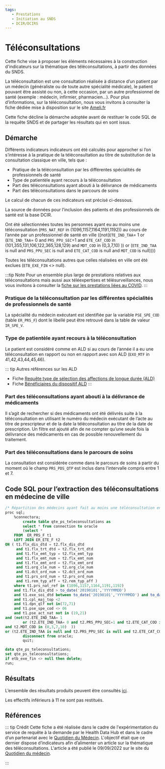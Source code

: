 ```yaml
---
tags:
   - Prestations
   - Initiation au SNDS
   - DCIR/DCIRS
---
```



# Téléconsultations
<!-- SPDX-License-Identifier: MPL-2.0 -->

<TagLinks />


Cette fiche vise à proposer les éléments nécessaires à la construction d'indicateurs sur la thématique des téléconsultations, à partir des données du SNDS.

La téléconsultation est une consultation réalisée à distance d’un patient par un médecin (généraliste ou de toute autre spécialité médicale), le patient pouvant être assisté ou non, à cette occasion, par un autre professionnel de santé (exemple : médecin, infirmier, pharmacien…). 
Pour plus d’informations, sur la téléconsultation, nous vous invitons à consulter la fiche dédiée mise à disposition sur le site [Ameli.fr](https://www.ameli.fr/assure/remboursements/rembourse/consultations-telemedecine/telemedecine/teleconsultation)

Cette fiche décline la démarche adoptée avant de restituer le code SQL de la requête SNDS et de partager les résultats qui en sont issus.

## Démarche
Différents indicateurs indicateurs ont été calculés pour approcher si l’on s’intéresse à la pratique de la téléconsultation au titre de substitution de la consultation classique en ville, tels que : 
- Pratique de la téléconsultation par les différentes spécialités de professionnels de santé
- Type de patientèle ayant recours à la téléconsultation
- Part des téléconsultations ayant abouti à la délivrance de médicaments
- Part des téléconsultations dans le parcours de soins

Le calcul de chacun de ces indicateurs est précisé ci-dessous.

La source de données pour l’inclusion des patients et des professionnels de santé est la base DCIR. 


Ont été sélectionnées toutes les personnes ayant eu au moins une téléconsultation (`PRS_NAT_REF` in (1096,1157,1164,1191,1192)) au cours de l’année par un professionnel de santé en ville ((not(`ETE_IND_TAA`= 1 or (`ETE_IND_TAA`= 0 and `PRS_PPU_SEC`=1 and `ETE_CAT_COD` in (101,355,131,106,122,365,128,129) and `MDT_COD` in (0,3,7,10)  )) or (`ETE_IND_TAA` is null and `PRS_PPU_SEC` is null and `ETE_CAT_COD` is null and `MDT_COD` is null))))

Toutes les téléconsultations autres que celles réalisées en ville ont été exclues (`ETB_EXE_FIN` <> null).


:::tip Note
Pour un ensemble plus large de prestations relatives aux téléconsultations mais aussi aux téléexpertises et télésurveillances, nous vous invitons à consulter la [fiche sur les prestations liées au COVID](prestation_covid.md).
::: 


### Pratique de la téléconsultation par les différentes spécialités de professionnels de santé
La spécialité du médecin exécutant est identifiée par la variable `PSE_SPE_COD` (table `ER_PRS_F`) dont le libellé peut être retrouvé dans la table de valeur `IR_SPE_V`.

### Type de patientèle ayant recours à la téléconsultation
Le patient est considéré comme en ALD si au cours de l’année il a eu une téléconsultation en rapport ou non en rapport avec son ALD (`EXO_MTF` in 41,42,43,44,45,46).


::: tip Autres références sur les ALD
- Fiche [Requête type de sélection des affections de longue durée (ALD)](requete_type_ald.md) 
- Fiche [Bénéficiaires du dispositif ALD](beneficiaires_ald.md)
::: 


### Part des téléconsultations ayant abouti à la délivrance de médicaments
Il s’agit de rechercher si des médicaments ont été délivrés suite à la téléconsultation en utilisant le numéro du médecin exécutant de l’acte au titre de prescripteur et de la date la téléconsultation  au titre de la date de prescription.
Un filtre est ajouté afin de ne compter qu’une seule fois la délivrance des médicaments en cas de possible renouvellement du traitement.

### Part des téléconsultations dans le parcours de soins
La consultation est considérée comme dans le parcours de soins à partir du moment où le champ `PRS_PDS_QTP` est inclus dans l’intervalle compris entre 1 et 7.


## Code SQL pour l’extraction des téléconsultations en médecine de ville
```sql
/* Répartition des médecins ayant fait au moins une téléconsultation en 2019*/
proc sql;
	%connectora;
		create table qte_ps_teleconsultations as 
	    select * from connection to oracle
		(select *
	FROM  ER_PRS_F t1
    LEFT JOIN ER_ETE_F t2 
ON ( t1.flx_dis_dtd = t2.flx_dis_dtd
     and t1.flx_trt_dtd = t2.flx_trt_dtd
     and t1.flx_emt_typ = t2.flx_emt_typ
     and t1.flx_emt_num = t2.flx_emt_num
     and t1.flx_emt_ord = t2.flx_emt_ord
     and t1.org_cle_num = t2.org_cle_num
     and t1.dct_ord_num = t2.dct_ord_num
     and t1.prs_ord_num = t2.prs_ord_num
     and t1.rem_typ_aff = t2.rem_typ_aff )
	where t1.prs_nat_ref in (1096,1157,1164,1191,1192)
	and t1.flx_dis_dtd > to_date('20190101','YYYYMMDD') 
	and t1.exe_soi_dtd between to_date('20190101','YYYYMMDD') and to_date('20191231','YYYYMMDD')
	and t1.cpl_maj_top <2
	and t1.dpn_qlf not in(72,71)
	and t1.pse_spe_cod <> 06
	and t1.pse_act_nat not in (19,21)
and (not(t2.ETE_IND_TAA= 1 
        or (t2.ETE_IND_TAA= 0 and t2.PRS_PPU_SEC=1 and t2.ETE_CAT_COD in (101,355,131,106,122,365,128,129) 
and t2.MDT_COD in (0,3,7,10)  ))
or (t2.ETE_IND_TAA is null and t2.PRS_PPU_SEC is null and t2.ETE_CAT_COD is null and t2.MDT_COD is null)));
		disconnect from oracle;
		quit;

data qte_ps_teleconsultations;
set qte_ps_teleconsultations;
if etb_exe_fin <> null then delete;
run;
```

## Résultats

L’ensemble des résultats produits peuvent être consultés [ici](https://documentation-snds.health-data-hub.fr/files/HDH/RequetealaDemande/202207_TELECONSULTATIONS_QDM_MPL-2.0.xlsx). 

Les effectifs inférieurs à 11 ne sont pas restitués.



## Références  
::: tip Crédit
Cette fiche a été réalisée dans le cadre de l'expérimentation du service de requête à la demande par le Health Data Hub et dans le cadre d’un partenariat avec le [Quotidien du Médecin](https://www.health-data-hub.fr/quotidien-du-medecin).
L'objectif était que ce dernier dispose d’indicateurs afin d’alimenter un article sur la thématique des téléconsultations.
L'article a été publié le 09/09/2022 sur le site du [Quotidien du médecin](https://www.lequotidiendumedecin.fr/actus-medicales/politique-de-sante/qui-profite-le-boom-des-consultations-distance).

::: 

